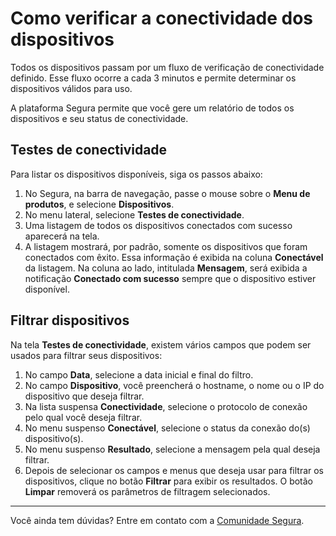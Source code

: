 # Como verificar a conectividade dos dispositivos

Todos os dispositivos passam por um fluxo de verificação de conectividade definido. Esse fluxo ocorre a cada 3 minutos e permite determinar os dispositivos válidos para uso.

A plataforma Segura permite que você gere um relatório de todos os dispositivos e seu status de conectividade.

## Testes de conectividade

Para listar os dispositivos disponíveis, siga os passos abaixo:

1. No Segura, na barra de navegação, passe o mouse sobre o **Menu de produtos**, e selecione  **Dispositivos**.
2. No menu lateral, selecione **Testes de conectividade**.
3. Uma listagem de todos os dispositivos conectados com sucesso aparecerá na tela. 
4. A listagem mostrará, por padrão, somente os dispositivos que foram conectados com êxito. Essa informação é exibida na coluna **Conectável** da listagem. Na coluna ao lado, intitulada **Mensagem**, será exibida a notificação **Conectado com sucesso** sempre que o dispositivo estiver disponível.

## Filtrar dispositivos

Na tela **Testes de conectividade**, existem vários campos que podem ser usados para filtrar seus dispositivos:

1. No campo **Data**, selecione a data inicial e final do filtro.
2. No campo **Dispositivo**, você preencherá o hostname, o nome ou o IP do dispositivo que deseja filtrar.
3. Na lista suspensa **Conectividade**, selecione o protocolo de conexão pelo qual você deseja filtrar.
4. No menu suspenso **Conectável**, selecione o status da conexão do(s) dispositivo(s).
5. No menu suspenso **Resultado**, selecione a mensagem pela qual deseja filtrar.
6. Depois de selecionar os campos e menus que deseja usar para filtrar os dispositivos, clique no botão **Filtrar** para exibir os resultados. O botão **Limpar** removerá os parâmetros de filtragem selecionados.

***

Você ainda tem dúvidas? Entre em contato com a [Comunidade Segura](https://community.Segura.io).